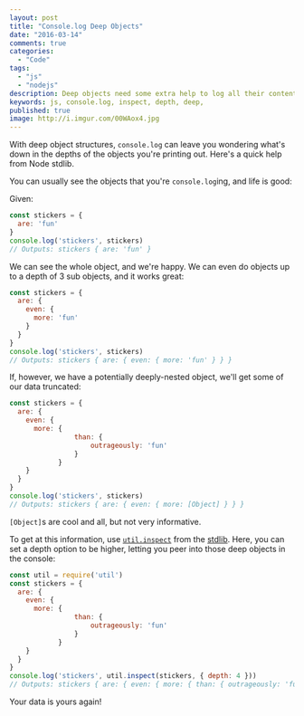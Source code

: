 ```yaml
---
layout: post
title: "Console.log Deep Objects"
date: "2016-03-14"
comments: true
categories:
  - "Code"
tags:
  - "js"
  - "nodejs"
description: Deep objects need some extra help to log all their contents
keywords: js, console.log, inspect, depth, deep,
published: true
image: http://i.imgur.com/00WAox4.jpg
---
```


With deep object structures, `console.log` can leave you wondering what's down in the depths of the objects you're printing out.  Here's a quick help from Node stdlib.

<!--more-->

You can usually see the objects that you're `console.log`ing, and life is good:

Given:

```js
const stickers = {
  are: 'fun'
}
console.log('stickers', stickers)
// Outputs: stickers { are: 'fun' }
```

We can see the whole object, and we're happy.  We can even do objects up to a depth of 3 sub objects, and it works great:

```js
const stickers = {
  are: {
    even: {
      more: 'fun'
    }
  }
}
console.log('stickers', stickers)
// Outputs: stickers { are: { even: { more: 'fun' } } }
```

If, however, we have a potentially deeply-nested object, we'll get some of our data truncated:

```js
const stickers = {
  are: {
    even: {
      more: {
				than: {
					outrageously: 'fun'
				}
			}
    }
  }
}
console.log('stickers', stickers)
// Outputs: stickers { are: { even: { more: [Object] } } }
```

`[Object]`s are cool and all, but not very informative.  

To get at this information, use [`util.inspect`](https://nodejs.org/api/util.html#util_util_inspect_object_options) from the [stdlib](https://nodejs.org/api/util.html#util_util_inspect_object_options).  Here, you can set a depth option to be higher, letting you peer into those deep objects in the console:

```js
const util = require('util')
const stickers = {
  are: {
    even: {
      more: {
				than: {
					outrageously: 'fun'
				}
			}
    }
  }
}
console.log('stickers', util.inspect(stickers, { depth: 4 }))
// Outputs: stickers { are: { even: { more: { than: { outrageously: 'fun' } } } } }
```

Your data is yours again!
